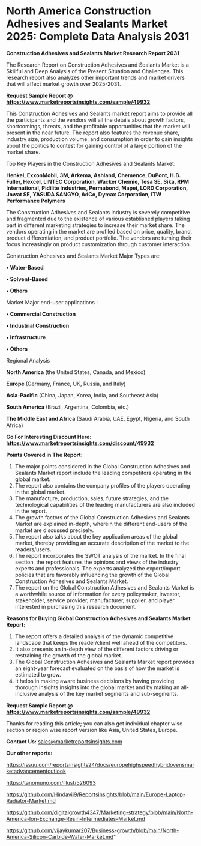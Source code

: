 # North America Construction Adhesives and Sealants Market 2025: Complete Data Analysis 2031

<strong>Construction Adhesives and Sealants Market Research Report 2031</strong>

The Research Report on Construction Adhesives and Sealants Market is a Skillful and Deep Analysis of the Present Situation and Challenges. This research report also analyzes other important trends and market drivers that will affect market growth over 2025-2031.

<strong>Request Sample Report @ <a href=https://www.marketreportsinsights.com/sample/49932>https://www.marketreportsinsights.com/sample/49932</a></strong>

This Construction Adhesives and Sealants market report aims to provide all the participants and the vendors will all the details about growth factors, shortcomings, threats, and the profitable opportunities that the market will present in the near future. The report also features the revenue share, industry size, production volume, and consumption in order to gain insights about the politics to contest for gaining control of a large portion of the market share.

Top Key Players in the Construction Adhesives and Sealants Market:

<strong>Henkel, ExxonMobil, 3M, Arkema, Ashland, Chemence, DuPont, H.B. Fuller, Hexcel, LINTEC Corporation, Wacker Chemie, Tesa SE, Sika, RPM International, Pidilite Industries, Permabond, Mapei, LORD Corporation, Jowat SE, YASUDA SANGYO, AdCo, Dymax Corporation, ITW Performance Polymers</strong>

The Construction Adhesives and Sealants Industry is severely competitive and fragmented due to the existence of various established players taking part in different marketing strategies to increase their market share. The vendors operating in the market are profiled based on price, quality, brand, product differentiation, and product portfolio. The vendors are turning their focus increasingly on product customization through customer interaction.

Construction Adhesives and Sealants Market Major Types are:

<strong>•  Water-Based

•  Solvent-Based

•  Others</strong>

Market Major end-user applications :

<strong>•  Commercial Construction

•  Industrial Construction

•  Infrastructure

•  Others</strong>

Regional Analysis

</u><strong><b>North America</b></strong> (the United States, Canada, and Mexico)

<strong><b>Europe </b></strong>(Germany, France, UK, Russia, and Italy)

<strong><b>Asia-Pacific</b></strong> (China, Japan, Korea, India, and Southeast Asia)

<strong><b>South America</b></strong> (Brazil, Argentina, Colombia, etc.)

<strong><b>The Middle East and Africa</b></strong> (Saudi Arabia, UAE, Egypt, Nigeria, and South Africa)

<strong>Go For Interesting Discount Here: <a href=https://www.marketreportsinsights.com/discount/49932>https://www.marketreportsinsights.com/discount/49932</a></strong>

<strong>Points Covered in The Report:</strong>
<ol>
  <li>The major points considered in the Global Construction Adhesives and Sealants Market report include the leading competitors operating in the global market.</li>
  <li>The report also contains the company profiles of the players operating in the global market.</li>
  <li>The manufacture, production, sales, future strategies, and the technological capabilities of the leading manufacturers are also included in the report.</li>
  <li>The growth factors of the Global Construction Adhesives and Sealants Market are explained in-depth, wherein the different end-users of the market are discussed precisely.</li>
  <li>The report also talks about the key application areas of the global market, thereby providing an accurate description of the market to the readers/users.</li>
  <li>The report incorporates the SWOT analysis of the market. In the final section, the report features the opinions and views of the industry experts and professionals. The experts analyzed the export/import policies that are favorably influencing the growth of the Global Construction Adhesives and Sealants Market.</li>
  <li>The report on the Global Construction Adhesives and Sealants Market is a worthwhile source of information for every policymaker, investor, stakeholder, service provider, manufacturer, supplier, and player interested in purchasing this research document.</li>
</ol>
<strong>Reasons for Buying Global Construction Adhesives and Sealants Market Report:</strong>

<ol>
  <li>The report offers a detailed analysis of the dynamic competitive landscape that keeps the reader/client well ahead of the competitors.</li>
  <li>It also presents an in-depth view of the different factors driving or restraining the growth of the global market.</li>
  <li>The Global Construction Adhesives and Sealants Market report provides an eight-year forecast evaluated on the basis of how the market is estimated to grow.</li>
  <li>It helps in making aware business decisions by having providing thorough insights insights into the global market and by making an all-inclusive analysis of the key market segments and sub-segments.</li>
</ol>
<strong>Request Sample Report @ <a href=https://www.marketreportsinsights.com/sample/49932>https://www.marketreportsinsights.com/sample/49932</a></strong>


Thanks for reading this article; you can also get individual chapter wise section or region wise report version like Asia, United States, Europe.

<strong>Contact Us:</strong>
sales@marketreportsinsights.com

<strong>Our other reports:</strong>

<a href=https://issuu.com/reportsinsights24/docs/europehighspeedhybridovensmarketadvancementoutlook>https://issuu.com/reportsinsights24/docs/europehighspeedhybridovensmarketadvancementoutlook</a>

<a href=https://tanomuno.com/illust/526093>https://tanomuno.com/illust/526093</a>

<a href=https://github.com/Hindavii9/Reportsinsights/blob/main/Europe-Laptop-Radiator-Market.md>https://github.com/Hindavii9/Reportsinsights/blob/main/Europe-Laptop-Radiator-Market.md</a>

<a href=https://github.com/digitalgrowth4347/Marketing-strategy/blob/main/North-America-Ion-Exchange-Resin-Intermediates-Market.md>https://github.com/digitalgrowth4347/Marketing-strategy/blob/main/North-America-Ion-Exchange-Resin-Intermediates-Market.md</a>

<a href=https://github.com/vijaykumar207/Business-growth/blob/main/North-America-Silicon-Carbide-Wafer-Market.md>https://github.com/vijaykumar207/Business-growth/blob/main/North-America-Silicon-Carbide-Wafer-Market.md</a>"
